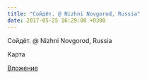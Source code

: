 ```yaml
---
title: "Сойдёт. @ Nizhni Novgorod, Russia"
date: 2017-05-25 16:29:00 +0300
---
```


Сойдёт. @ Nizhni Novgorod, Russia

Карта

[Вложение](/assets/vk_photos/1/gz2PUlFUB3I.jpg)
